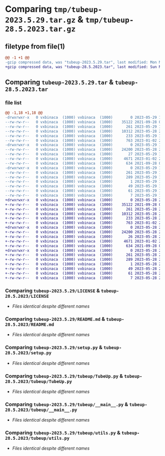 # Comparing `tmp/tubeup-2023.5.29.tar.gz` & `tmp/tubeup-28.5.2023.tar.gz`

## filetype from file(1)

```diff
@@ -1 +1 @@
-gzip compressed data, was "tubeup-2023.5.29.tar", last modified: Mon May 29 13:15:41 2023, max compression
+gzip compressed data, was "tubeup-28.5.2023.tar", last modified: Sun May 28 22:42:49 2023, max compression
```

## Comparing `tubeup-2023.5.29.tar` & `tubeup-28.5.2023.tar`

### file list

```diff
@@ -1,18 +1,18 @@
-drwxrwxr-x   0 vxbinaca  (1000) vxbinaca  (1000)        0 2023-05-29 13:15:41.903044 tubeup-2023.5.29/
--rw-rw-r--   0 vxbinaca  (1000) vxbinaca  (1000)    35122 2021-09-28 02:31:45.000000 tubeup-2023.5.29/LICENSE
--rw-rw-r--   0 vxbinaca  (1000) vxbinaca  (1000)      261 2023-05-29 13:15:41.903044 tubeup-2023.5.29/PKG-INFO
--rw-rw-r--   0 vxbinaca  (1000) vxbinaca  (1000)    10312 2023-05-28 22:41:06.000000 tubeup-2023.5.29/README.md
--rw-rw-r--   0 vxbinaca  (1000) vxbinaca  (1000)      233 2023-05-29 13:15:41.907044 tubeup-2023.5.29/setup.cfg
--rw-rw-r--   0 vxbinaca  (1000) vxbinaca  (1000)      763 2023-01-02 22:16:20.000000 tubeup-2023.5.29/setup.py
-drwxrwxr-x   0 vxbinaca  (1000) vxbinaca  (1000)        0 2023-05-29 13:15:41.899044 tubeup-2023.5.29/tubeup/
--rw-rw-r--   0 vxbinaca  (1000) vxbinaca  (1000)    24200 2023-05-28 22:41:06.000000 tubeup-2023.5.29/tubeup/TubeUp.py
--rw-rw-r--   0 vxbinaca  (1000) vxbinaca  (1000)       27 2023-05-29 13:15:07.000000 tubeup-2023.5.29/tubeup/__init__.py
--rw-rw-r--   0 vxbinaca  (1000) vxbinaca  (1000)     4671 2023-01-02 22:16:20.000000 tubeup-2023.5.29/tubeup/__main__.py
--rw-rw-r--   0 vxbinaca  (1000) vxbinaca  (1000)      634 2021-09-28 02:31:45.000000 tubeup-2023.5.29/tubeup/utils.py
-drwxrwxr-x   0 vxbinaca  (1000) vxbinaca  (1000)        0 2023-05-29 13:15:41.903044 tubeup-2023.5.29/tubeup.egg-info/
--rw-rw-r--   0 vxbinaca  (1000) vxbinaca  (1000)      261 2023-05-29 13:15:41.000000 tubeup-2023.5.29/tubeup.egg-info/PKG-INFO
--rw-rw-r--   0 vxbinaca  (1000) vxbinaca  (1000)      289 2023-05-29 13:15:41.000000 tubeup-2023.5.29/tubeup.egg-info/SOURCES.txt
--rw-rw-r--   0 vxbinaca  (1000) vxbinaca  (1000)        1 2023-05-29 13:15:41.000000 tubeup-2023.5.29/tubeup.egg-info/dependency_links.txt
--rw-rw-r--   0 vxbinaca  (1000) vxbinaca  (1000)       49 2023-05-29 13:15:41.000000 tubeup-2023.5.29/tubeup.egg-info/entry_points.txt
--rw-rw-r--   0 vxbinaca  (1000) vxbinaca  (1000)       61 2023-05-29 13:15:41.000000 tubeup-2023.5.29/tubeup.egg-info/requires.txt
--rw-rw-r--   0 vxbinaca  (1000) vxbinaca  (1000)        7 2023-05-29 13:15:41.000000 tubeup-2023.5.29/tubeup.egg-info/top_level.txt
+drwxrwxr-x   0 vxbinaca  (1000) vxbinaca  (1000)        0 2023-05-28 22:42:49.780250 tubeup-28.5.2023/
+-rw-rw-r--   0 vxbinaca  (1000) vxbinaca  (1000)    35122 2021-09-28 02:31:45.000000 tubeup-28.5.2023/LICENSE
+-rw-rw-r--   0 vxbinaca  (1000) vxbinaca  (1000)      261 2023-05-28 22:42:49.780250 tubeup-28.5.2023/PKG-INFO
+-rw-rw-r--   0 vxbinaca  (1000) vxbinaca  (1000)    10312 2023-05-28 22:41:06.000000 tubeup-28.5.2023/README.md
+-rw-rw-r--   0 vxbinaca  (1000) vxbinaca  (1000)      233 2023-05-28 22:42:49.780250 tubeup-28.5.2023/setup.cfg
+-rw-rw-r--   0 vxbinaca  (1000) vxbinaca  (1000)      763 2023-01-02 22:16:20.000000 tubeup-28.5.2023/setup.py
+drwxrwxr-x   0 vxbinaca  (1000) vxbinaca  (1000)        0 2023-05-28 22:42:49.776250 tubeup-28.5.2023/tubeup/
+-rw-rw-r--   0 vxbinaca  (1000) vxbinaca  (1000)    24200 2023-05-28 22:41:06.000000 tubeup-28.5.2023/tubeup/TubeUp.py
+-rw-rw-r--   0 vxbinaca  (1000) vxbinaca  (1000)       26 2023-05-28 22:42:40.000000 tubeup-28.5.2023/tubeup/__init__.py
+-rw-rw-r--   0 vxbinaca  (1000) vxbinaca  (1000)     4671 2023-01-02 22:16:20.000000 tubeup-28.5.2023/tubeup/__main__.py
+-rw-rw-r--   0 vxbinaca  (1000) vxbinaca  (1000)      634 2021-09-28 02:31:45.000000 tubeup-28.5.2023/tubeup/utils.py
+drwxrwxr-x   0 vxbinaca  (1000) vxbinaca  (1000)        0 2023-05-28 22:42:49.780250 tubeup-28.5.2023/tubeup.egg-info/
+-rw-rw-r--   0 vxbinaca  (1000) vxbinaca  (1000)      261 2023-05-28 22:42:49.000000 tubeup-28.5.2023/tubeup.egg-info/PKG-INFO
+-rw-rw-r--   0 vxbinaca  (1000) vxbinaca  (1000)      289 2023-05-28 22:42:49.000000 tubeup-28.5.2023/tubeup.egg-info/SOURCES.txt
+-rw-rw-r--   0 vxbinaca  (1000) vxbinaca  (1000)        1 2023-05-28 22:42:49.000000 tubeup-28.5.2023/tubeup.egg-info/dependency_links.txt
+-rw-rw-r--   0 vxbinaca  (1000) vxbinaca  (1000)       49 2023-05-28 22:42:49.000000 tubeup-28.5.2023/tubeup.egg-info/entry_points.txt
+-rw-rw-r--   0 vxbinaca  (1000) vxbinaca  (1000)       61 2023-05-28 22:42:49.000000 tubeup-28.5.2023/tubeup.egg-info/requires.txt
+-rw-rw-r--   0 vxbinaca  (1000) vxbinaca  (1000)        7 2023-05-28 22:42:49.000000 tubeup-28.5.2023/tubeup.egg-info/top_level.txt
```

### Comparing `tubeup-2023.5.29/LICENSE` & `tubeup-28.5.2023/LICENSE`

 * *Files identical despite different names*

### Comparing `tubeup-2023.5.29/README.md` & `tubeup-28.5.2023/README.md`

 * *Files identical despite different names*

### Comparing `tubeup-2023.5.29/setup.py` & `tubeup-28.5.2023/setup.py`

 * *Files identical despite different names*

### Comparing `tubeup-2023.5.29/tubeup/TubeUp.py` & `tubeup-28.5.2023/tubeup/TubeUp.py`

 * *Files identical despite different names*

### Comparing `tubeup-2023.5.29/tubeup/__main__.py` & `tubeup-28.5.2023/tubeup/__main__.py`

 * *Files identical despite different names*

### Comparing `tubeup-2023.5.29/tubeup/utils.py` & `tubeup-28.5.2023/tubeup/utils.py`

 * *Files identical despite different names*

